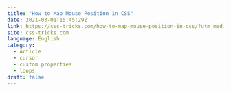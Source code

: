 ```yaml
---
title: "How to Map Mouse Position in CSS"
date: 2021-03-01T15:45:29Z
link: https://css-tricks.com/how-to-map-mouse-position-in-css/?utm_medium=RSS&utm_source=news.12bit.vn
site: css-tricks.com
language: English
category:
  - Article
  - cursor
  - custom properties
  - loops
draft: false
---
```

